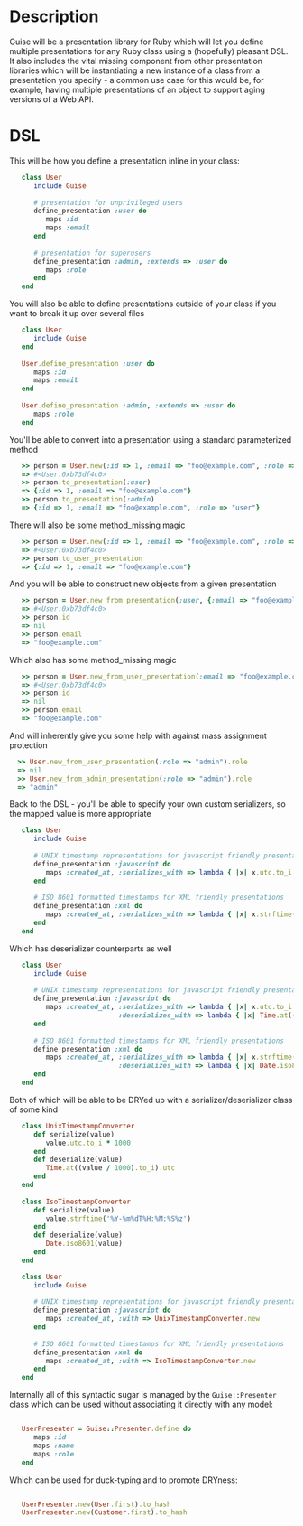 # Description

Guise will be a presentation library for Ruby which will let you define multiple presentations for any Ruby class using a (hopefully) pleasant DSL.  It also includes the vital missing component from other presentation libraries which will be instantiating a new instance of a class from a presentation you specify - a common use case for this would be, for example, having multiple presentations of an object to support aging versions of a Web API.

# DSL

This will be how you define a presentation inline in your class:

```ruby
   class User
      include Guise
      
      # presentation for unprivileged users
      define_presentation :user do
         maps :id
         maps :email
      end
      
      # presentation for superusers
      define_presentation :admin, :extends => :user do
         maps :role
      end
   end
```

You will also be able to define presentations outside of your class if you want to break it up over several files

```ruby
   class User
      include Guise
   end
   
   User.define_presentation :user do
      maps :id
      maps :email
   end
   
   User.define_presentation :admin, :extends => :user do
      maps :role
   end
```

You'll be able to convert into a presentation using a standard parameterized method

```ruby
   >> person = User.new(:id => 1, :email => "foo@example.com", :role => "user")
   => #<User:0xb73df4c0>
   >> person.to_presentation(:user)
   => {:id => 1, :email => "foo@example.com"}
   >> person.to_presentation(:admin)
   => {:id => 1, :email => "foo@example.com", :role => "user"}
```

There will also be some method_missing magic

```ruby
   >> person = User.new(:id => 1, :email => "foo@example.com", :role => "user")
   => #<User:0xb73df4c0>
   >> person.to_user_presentation
   => {:id => 1, :email => "foo@example.com"}   
```

And you will be able to construct new objects from a given presentation

```ruby
   >> person = User.new_from_presentation(:user, {:email => "foo@example.com"})
   => #<User:0xb73df4c0>
   >> person.id
   => nil
   >> person.email
   => "foo@example.com"
```

Which also has some method_missing magic

```ruby
   >> person = User.new_from_user_presentation(:email => "foo@example.com")
   => #<User:0xb73df4c0>
   >> person.id
   => nil
   >> person.email
   => "foo@example.com"
```

And will inherently give you some help with against mass assignment protection

```ruby
  >> User.new_from_user_presentation(:role => "admin").role
  => nil
  >> User.new_from_admin_presentation(:role => "admin").role
  => "admin"
```

Back to the DSL - you'll be able to specify your own custom serializers, so the mapped value is more appropriate

```ruby
   class User
      include Guise
      
      # UNIX timestamp representations for javascript friendly presentations
      define_presentation :javascript do
         maps :created_at, :serializes_with => lambda { |x| x.utc.to_i * 1000 }
      end
      
      # ISO 8601 formatted timestamps for XML friendly presentations
      define_presentation :xml do
         maps :created_at, :serializes_with => lambda { |x| x.strftime('%Y-%m-%dT%H:%M:%S%z') }
      end
   end

```

Which has deserializer counterparts as well

```ruby
   class User
      include Guise
      
      # UNIX timestamp representations for javascript friendly presentations
      define_presentation :javascript do
         maps :created_at, :serializes_with => lambda { |x| x.utc.to_i * 1000 },
                           :deserializes_with => lambda { |x| Time.at((x / 1000).to_i).utc }
      end
      
      # ISO 8601 formatted timestamps for XML friendly presentations
      define_presentation :xml do
         maps :created_at, :serializes_with => lambda { |x| x.strftime('%Y-%m-%dT%H:%M:%S%z') },
                           :deserializes_with => lambda { |x| Date.iso8601(x) }
      end
   end

```

Both of which will be able to be DRYed up with a serializer/deserializer class of some kind

```ruby
   class UnixTimestampConverter
      def serialize(value)
         value.utc.to_i * 1000
      end
      def deserialize(value)
         Time.at((value / 1000).to_i).utc
      end
   end
   
   class IsoTimestampConverter
      def serialize(value)
         value.strftime('%Y-%m%dT%H:%M:%S%z')
      end
      def deserialize(value)
         Date.iso8601(value)
      end
   end

   class User
      include Guise
      
      # UNIX timestamp representations for javascript friendly presentations
      define_presentation :javascript do
         maps :created_at, :with => UnixTimestampConverter.new
      end
      
      # ISO 8601 formatted timestamps for XML friendly presentations
      define_presentation :xml do
         maps :created_at, :with => IsoTimestampConverter.new
      end
   end

```

Internally all of this syntactic sugar is managed by the ``Guise::Presenter`` class which can be used without
associating it directly with any model:

```ruby

   UserPresenter = Guise::Presenter.define do
      maps :id
      maps :name
      maps :role
   end

```

Which can be used for duck-typing and to promote DRYness:

```ruby

   UserPresenter.new(User.first).to_hash
   UserPresenter.new(Customer.first).to_hash

```
